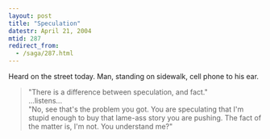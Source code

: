 ```yaml
---
layout: post
title: "Speculation"
datestr: April 21, 2004
mtid: 287
redirect_from:
  - /saga/287.html
---
```


Heard on the street today.  Man, standing on sidewalk, cell phone to his ear.
<blockquote>
&quot;There is a difference between speculation, and fact.&quot; <br />
...listens... <br />
&quot;No, see that's the problem you got.  You are speculating that I'm stupid enough to buy that lame-ass story you are pushing.  The fact of the matter is, I'm not.  You understand me?&quot;
</blockquote>

